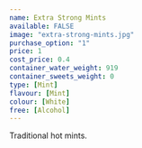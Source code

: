 ```yaml
---
name: Extra Strong Mints
available: FALSE
image: "extra-strong-mints.jpg"
purchase_option: "1"
price: 1
cost_price: 0.4
container_water_weight: 919
container_sweets_weight: 0
type: [Mint]
flavour: [Mint]
colour: [White]
free: [Alcohol]
---
```

Traditional hot mints.